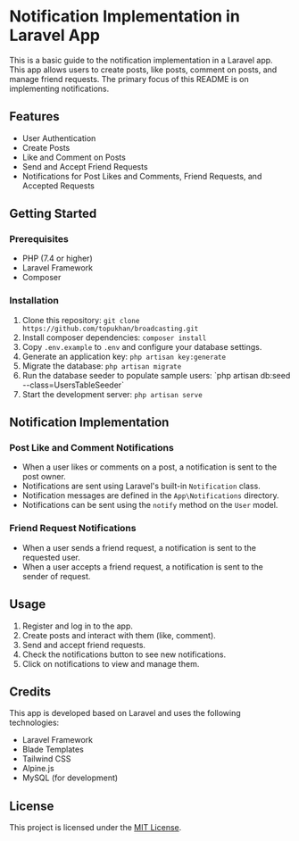 # Notification Implementation in Laravel App

This is a basic guide to the notification implementation in a Laravel app. This app allows users to create posts, like posts, comment on posts, and manage friend requests. The primary focus of this README is on implementing notifications.

## Features

-   User Authentication
-   Create Posts
-   Like and Comment on Posts
-   Send and Accept Friend Requests
-   Notifications for Post Likes and Comments, Friend Requests, and Accepted Requests

## Getting Started

### Prerequisites

-   PHP (7.4 or higher)
-   Laravel Framework
-   Composer

### Installation

1. Clone this repository: `git clone https://github.com/topukhan/broadcasting.git`
2. Install composer dependencies: `composer install`
3. Copy `.env.example` to `.env` and configure your database settings.
4. Generate an application key: `php artisan key:generate`
5. Migrate the database: `php artisan migrate`
6. <!-- Optional: --> Run the database seeder to populate sample users: `php artisan db:seed --class=UsersTableSeeder`
7. Start the development server: `php artisan serve`

## Notification Implementation

### Post Like and Comment Notifications

-   When a user likes or comments on a post, a notification is sent to the post owner.
-   Notifications are sent using Laravel's built-in `Notification` class.
-   Notification messages are defined in the `App\Notifications` directory.
-   Notifications can be sent using the `notify` method on the `User` model.

### Friend Request Notifications

-   When a user sends a friend request, a notification is sent to the requested user.
-   When a user accepts a friend request, a notification is sent to the sender of request.

## Usage

1. Register and log in to the app.
2. Create posts and interact with them (like, comment).
3. Send and accept friend requests.
4. Check the notifications button to see new notifications.
5. Click on notifications to view and manage them.

## Credits

This app is developed based on Laravel and uses the following technologies:

-   Laravel Framework
-   Blade Templates
-   Tailwind CSS
-   Alpine.js
-   MySQL (for development)

## License

This project is licensed under the [MIT License](LICENSE).
